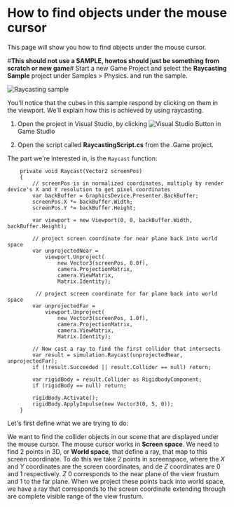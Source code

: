 # How to find objects under the mouse cursor

<div class="doc-incomplete"/>

This page will show you how to find objects under the mouse cursor.

#**This should not use a SAMPLE, howtos should just be something from scratch or new game**#
Start a new Game Project and select the **Raycasting Sample** project under Samples > Physics. and run the sample.

![Raycasting sample](media/how-to-find-raycasting-sample.png)

You'll notice that the cubes in this sample respond by clicking on them in the viewport. We'll explain how this is achieved by using raycasting.

1. Open the project in Visual Studio, by clicking ![Visual Studio Button](media/how-to-find-ide-icon.png) in Game Studio

2. Open the script called **RaycastingScript.cs** from the .Game project.

The part we're interested in, is the ```Raycast``` function:

```
    private void Raycast(Vector2 screenPos)
    {
        // screenPos is in normalized coordinates, multiply by render device's X and Y resolution to get pixel coordinates
        var backBuffer = GraphicsDevice.Presenter.BackBuffer;
        screenPos.X *= backBuffer.Width;
        screenPos.Y *= backBuffer.Height;

        var viewport = new Viewport(0, 0, backBuffer.Width, backBuffer.Height);
        
        // project screen coordinate for near plane back into world space
        var unprojectedNear =
            viewport.Unproject(
                new Vector3(screenPos, 0.0f),
                camera.ProjectionMatrix,
                camera.ViewMatrix,
                Matrix.Identity);

         // project screen coordinate for far plane back into world space
        var unprojectedFar =
            viewport.Unproject(
                new Vector3(screenPos, 1.0f),
                camera.ProjectionMatrix,
                camera.ViewMatrix,
                Matrix.Identity);

        // Now cast a ray to find the first collider that intersects
        var result = simulation.Raycast(unprojectedNear, unprojectedFar);
        if (!result.Succeeded || result.Collider == null) return;

        var rigidBody = result.Collider as RigidbodyComponent;
        if (rigidBody == null) return;

        rigidBody.Activate();
        rigidBody.ApplyImpulse(new Vector3(0, 5, 0));
    }
```

Let's first define what we are trying to do:

We want to find the collider objects in our scene that are displayed under the mouse cursor. The mouse cursor works in **Screen space**. We need to find 2 points in 3D, or **World space**, that define a ray, that map to this screen coordinate. To do this we take 2 points in screenspace, where the _X_ and _Y_ coordinates are the screen coordinates, and de _Z_ coordinates are 0 and 1 respectively. _Z_ 0 corresponds to the near plane of the view frustum and 1 to the far plane. When we project these points back into world space, we have a ray that corresponds to the screen coordinate extending through are complete visible range of the view frustum.
